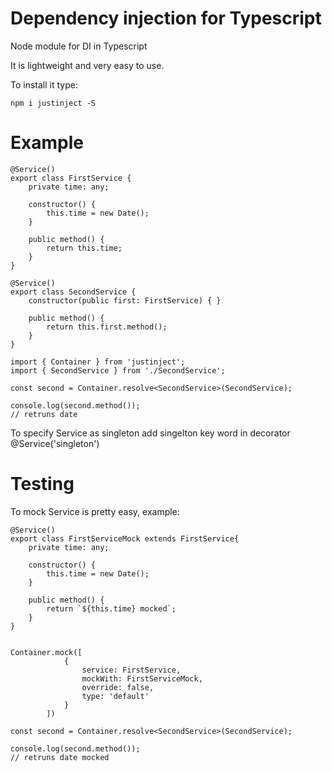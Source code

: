 # Dependency injection for Typescript

Node module for DI in Typescript

It is lightweight and very easy to use.

To install it type:

```npm i justinject -S```

# Example

```
@Service()
export class FirstService {
    private time: any;

    constructor() {
        this.time = new Date();
    }

    public method() {
        return this.time;
    }
}

@Service()
export class SecondService {
    constructor(public first: FirstService) { }
    
    public method() {
        return this.first.method();
    }
}

import { Container } from 'justinject';
import { SecondService } from './SecondService';

const second = Container.resolve<SecondService>(SecondService);

console.log(second.method());
// retruns date
```

To specify Service as singleton add singelton key word in decorator
@Service('singleton')

# Testing

To mock Service is pretty easy, example:

```
@Service()
export class FirstServiceMock extends FirstService{
    private time: any;

    constructor() {
        this.time = new Date();
    }

    public method() {
        return `${this.time} mocked`;
    }
}


Container.mock([
            {
                service: FirstService,
                mockWith: FirstServiceMock,
                override: false,
                type: 'default'
            }
        ])

const second = Container.resolve<SecondService>(SecondService);

console.log(second.method());
// retruns date mocked
```